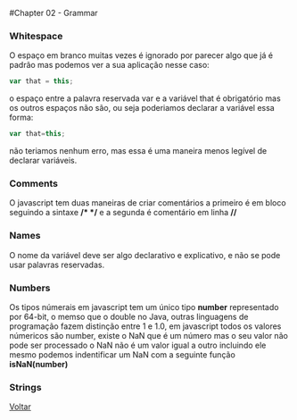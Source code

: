 #Chapter 02 - Grammar


### Whitespace

O espaço em branco muitas vezes é ignorado por parecer algo que já é padrão mas podemos ver a sua aplicação nesse caso:
````js
var that = this;
````
o espaço entre a palavra reservada var e a variável that é obrigatório mas os outros espaços não são, ou seja poderiamos declarar a variável essa forma:
````js
var that=this;
````
não teriamos nenhum erro, mas essa é uma maneira menos legível de declarar variáveis.

### Comments

O javascript tem duas maneiras de criar comentários a primeiro é em bloco seguindo a sintaxe <b>/* */</b> e a segunda é comentário em linha <b>//</b> 

### Names

O nome da variável deve ser algo declarativo e explicativo, e não se pode usar palavras reservadas.

### Numbers

Os tipos númerais em javascript tem um único tipo <b>number</b> representado por 64-bit, o memso que o double no Java, outras linguagens de programação fazem distinção entre 1 e 1.0, em javascript todos os valores númericos são number, existe o NaN que é um número mas o seu valor não pode ser processado o NaN não é um valor igual a outro incluindo ele mesmo podemos indentificar um NaN com a seguinte função <b> isNaN(number) </b> 

### Strings






<a href="../../README.MD">Voltar</a>
